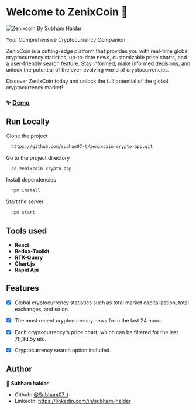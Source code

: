 
# Welcome to ZenixCoin 👋
![Zenixcoin By Subham Haldar](https://github.com/subham07-t/zenixcoin-crypto-app/assets/82716446/ed1ba182-4803-4d5b-8264-fd422e477c07)

Your Comprehensive Cryptocurrency Companion.

ZenixCoin is a cutting-edge platform that provides you with real-time global cryptocurrency statistics, up-to-date news, customizable price charts, and a user-friendly search feature. Stay informed, make informed decisions, and unlock the potential of the ever-evolving world of cryptocurrencies.

Discover ZenixCoin today and unlock the full potential of the global cryptocurrency market!


### ✨ [Demo](https://zenixcoin.vercel.app/)


## Run Locally

Clone the project

```sh
  https://github.com/subham07-t/zenixcoin-crypto-app.git
```

Go to the project directory

```sh
  cd zenixcoin-crypto-app
```

Install dependencies

```sh
  npm install
```

Start the server

```sh
  npm start
```


## Tools used

- **React**
- **Redux-Toolkit**
- **RTK-Query**
- **Chart.js**
- **Rapid Api**

## Features

- [x] Global cryptocurrency statistics such as total market capitalization, total exchanges, and so on.
- [x] The most recent cryptocurrency news from the last 24 hours
- [x] Each cryptocurrency's price chart, which can be filtered for the last 7h,3d,5y etc.
- [x] Cryptocurrency search option included. 
  


## Author

👤 **Subham haldar**

* Github: [@Subham07-t](https://github.com/Subham07-t   )
* LinkedIn: https://linkedin.com/in/subham-haldar

